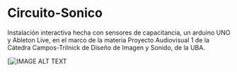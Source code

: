 # Circuito-Sonico
Instalación interactiva hecha con sensores de capacitancia, un arduino UNO y Ableton Live, en el marco de la materia Proyecto Audiovisual 1 de la Cátedra Campos-Trilnick de Diseño de Imagen y Sonido, de la UBA.


[![IMAGE ALT TEXT](https://www.youtube.com/watch?v=boJKhoyfTxg&t=75s")

